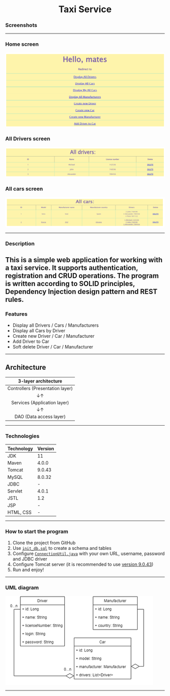 <h1 align="center">
Taxi Service
</h1>

### Screenshots

---
### Home screen
![Home screen png](img/home.png)

### All Drivers screen
![All drivers screen png](img/drivers.png)

### All cars screen
![All cars screen png](img/cars.png)

---
### Description
This is a simple web application for working with a taxi service. It supports authentication, registration and CRUD operations.
The program is written according to SOLID principles, Dependency Injection design pattern and REST rules.
---
### Features
* Display all Drivers / Cars / Manufacturers
* Display all Cars by Driver
* Create new Driver / Car / Manufacturer
* Add Driver to Car
* Soft delete Driver / Car / Manufacturer

---
## Architecture
|       3-layer architecture       |
|:--------------------------------:|
| Controllers (Presentation layer) |
|                ↓↑                |
|   Services (Application layer)   |
|                ↓↑                |
|     DAO (Data access layer)      |

---
### Technologies
| Technology | Version |
|:-----------|:--------|
| JDK        | 11      |
| Maven      | 4.0.0   |
| Tomcat     | 9.0.43  |
| MySQL      | 8.0.32  |
| JDBC       | -       |
| Servlet    | 4.0.1   |
| JSTL       | 1.2     |
| JSP        | -       |
| HTML, CSS  | -       |

---
### How to start the program
1. Clone the project from GitHub
2. Use [`init_db.sql`](https://github.com/andrey-kiyas/taxi-service/blob/main/src/main/resources/init_db.sql) to create a schema and tables
3. Configure [`ConnectionUtil.java`](https://github.com/andrey-kiyas/taxi-service/blob/main/src/main/java/taxi/util/ConnectionUtil.java) with your own URL, username, password and JDBC driver
4. Configure Tomcat server (it is recommended to use [version 9.0.43](https://archive.apache.org/dist/tomcat/tomcat-9/v9.0.43/bin/))
5. Run and enjoy!

---
### UML diagram
![UML diagram](img/uml.png)

---

